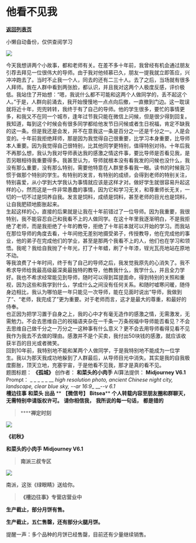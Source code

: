# 他看不见我

[**返回列表页**](/gzh/槽边往事)

小懒自动备份，仅供查阅学习

![](https://mmbiz.qpic.cn/mmbiz_jpg/Ia6gU9JNtkoyeRKyepeb83cb8rAOX30kiaQDxk0GI2CibOyeMRmMe3xS7egqicw0oAORvhuGsgLQPQVFRKLJD7Nuw/640?wx_fmt=jpeg&from;=appmsg)

今天我想讲两个小故事，都和老师有关。在差不多十年前，我曾经有机会通过朋友引荐去拜见一位很伟大的导师。由于我对他倾慕已久，朋友一提我就立即答应，兴冲冲跑去了。当时不止我一个人，同去的还有二三十人。去了之后，当场就有很多人拜师。我在人群中看到两张脸，都认识，并且我对这两个人极度反感，评价极低。我站住了开始想：“嗯，我说什么都不可能和这两个人做同学的，丢不起这个人。”于是，人群向前涌去，我开始慢慢地一点点向后撤，一直撤到门边。这一耽误就将近十年，兜兜转转，我终于有了自己的导师。他的学生很多，要忙的事情更多，和我又不在同一个城市，逢年过节我只能在微信上问候，但是很少得到回复。我知道，每到这个时候会有很多同学都给他发节日问候或者生日祝福，肯定不缺我的这一条。但是我还是会发，并不在意我这一条是百分之一还是千分之一。人是会变的。十年前我拒绝拜师，那是因为我觉得自己很重要，比学习本身重要，比导师本人重要。因为我觉得自己很特别，比其他同学更特别，值得特别对待。十年后我不再那么想，我认为我对导师表达我的感激之情这件事，要比导师是否看见我，是否另眼相待我重要得多。我甚至认为，导师就根本没有看我发的问候也没什么，我没有那么重要，没有那么特别，需要他特意在人群里多看我一眼。读书的时候我习惯于做那个特别的学生。有特别的发言，有特别的成绩，会得到老师的特别关注，特别喜爱，从小学到大学我认为事情就应该是这样才对。做好学生就很容易升起这样的心，然而这是一件非常愚蠢的事情，因为它和学习无关，和尊重师长无关，一切的一切不过是饲养自我。发言是饲料，成绩是饲料，甚至老师的目光也是饲料，让自我肥硕地膨胀起来。  
生起这样的心，直接的后果就是让我在十年前错过了一位导师。因为我重要，我很特别，我不能容忍自己和我看不上的人做同学。在这十年里我逐渐明白，不是我拒绝了老师，而是我拒绝了十年的教导，拒绝了十年前本就可以开始的学习。而我站在那位导师的角度去看，十年间他无差别地摄受弟子，传授教导，他在完成他的事业，他的弟子在完成他们的学业，甚至是那两个我看不上的人，他们也在学习和领悟。我呢？我给自我抛了十年光，打了十年蜡，刷了十年漆，锃光瓦亮地站在原地不动。  
等我浪费了十年时间，终于有了自己的导师之后，我发觉我原先的心消失了。我不希求导师给我最高级最深奥最独特的教导，他教我什么，我学什么，并且全力学好。我也不希求经常能见到导师，随时可以得到耳提面命，得到特别的关照和重视，因为这些和我学到什么，学成什么之间没有任何关系。和随时嘘寒问暖，随侍身边相比，我认为哪怕是一年只能见一次导师，能在见面时说出“导师，我做到了”、“老师，我完成了”更为重要。对于老师而言，这才是最大的尊重，和最好的侍奉。  
也正因为把学习置于自身之上，我的心中才有毫无造作的感激之情，无需激发，无需勉力。不会去思维自己的祝福语夹杂在一千条一万条祝福中导师能否看见？不会去思维自己做千分之一万分之一这种事有什么意义？更不会去用导师看得见看不见我作为我去不去做的理由。感激并不是个买卖，我付出50块钱的感激，就应该收获半百的目光或者微笑。  
回到10年前，我特别地不能和某两个人做同学，于是我特别地不能成为一位学生。我以为那天我成功地躲到了人群最后，从导师目光中消失。其实是我的自我极度膨胀，顶天立地，充塞宇宙，于是他看不见我，那才是真的看不见。  
题图标题： **《孤城》** 创作者： **和菜头的小肉手** AI算法提供： **Midjourney V6.1** Prompt： _ _ _ _ _
__ _high resolution photo, ancient Chinese night city, landscape, clear blue
sky, --ar 16:9__ __-_-v 6.1_  
 **槽边往事** **和菜头 出品** ** **【微信号】** **Bitsea**** **个人转载内容至朋友圈和群聊天，无需特别申请版权许可。**
**请你相信我，** **我所说的每一句话，** **都是错的**

>  ******禅定时刻**

![](https://mmbiz.qpic.cn/mmbiz_jpg/Ia6gU9JNtkoyeRKyepeb83cb8rAOX30kM8EB8MnCjxRvRu4GAUzLX1j1Fg3Qm1tq6HxvX67qy4wbkROPjWlxkQ/640?wx_fmt=jpeg&from;=appmsg)

 **《初秋》**

 **和菜头的小肉手** **Midjourney V6.1**

>  **南派三叔专区**

![](https://mmbiz.qpic.cn/mmbiz_jpg/Ia6gU9JNtkoyeRKyepeb83cb8rAOX30kA6RTakM0yp2CkaYfPuEaeHTzIArK6xbRXhY3kvaJj8RzGsh2BHibBDA/640?wx_fmt=jpeg&from;=appmsg)

南派，这张《绿眼睛》送给你。

>  **《槽边往事》专营店营业中**

 **生产截止，部分月饼有售。**  

 **生产截止，五仁售罄，还有部分火腿月饼。**  

提醒一声：多个品种的月饼已经售罄，目前还有少量继续销售。


